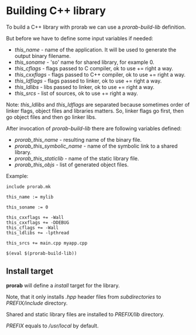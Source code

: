 # Building C++ library

To build a C++ library with prorab we can use a *prorab-build-lib* definition.

But before we have to define some input variables if needed:
- *this_name* - name of the application. It will be used to generate the output binary filename.
- *this_soname* - 'so' name for shared library, for example 0.
- *this_cflags* - flags passed to C compiler, ok to use += right a way.
- *this_cxxflags* - flags passed to C++ compiler, ok to use += right a way.
- *this_ldflags* - flags passed to linker, ok to use += right a way.
- *this_ldlibs* - libs passed to linker, ok to use += right a way.
- *this_srcs* - list of sources, ok to use += right a way.

Note: *this_ldlibs* and *this_ldflags* are separated because sometimes order of linker flags, object files and libraries matters. So, linker flags go first, then go object files and then go linker libs.

After invocation of *prorab-build-lib* there are following variables defined:
- *prorab_this_name* - resulting name of the binary file.
- *prorab_this_symbolic_name* - name of the symbolic link to a shared library.
- *prorab_this_staticlib* - name of the static library file.
- *prorab_this_objs* - list of generated object files.

Example:

```
include prorab.mk

this_name := mylib

this_soname := 0

this_cxxflags += -Wall
this_cxxflags += -DDEBUG
this_cflags += -Wall
this_ldlibs += -lpthread

this_srcs += main.cpp myapp.cpp

$(eval $(prorab-build-lib))
```

## Install target

**prorab** will define a *install* target for the library.

Note, that it only installs *.hpp* header files from _subdirectories_ to *PREFIX/include* directory.

Shared and static library files are installed to *PREFIX/lib* directory.

*PREFIX* equals to */usr/local* by default.
